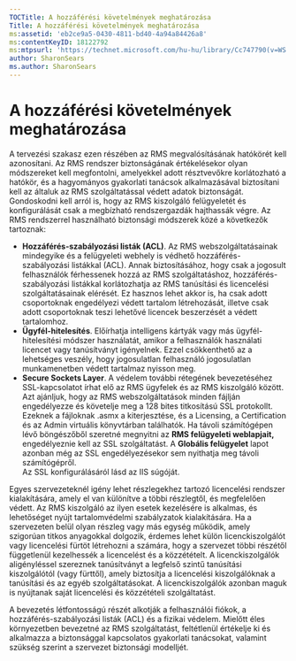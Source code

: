 ```yaml
---
TOCTitle: A hozzáférési követelmények meghatározása
Title: A hozzáférési követelmények meghatározása
ms:assetid: 'eb2ce9a5-0430-4811-bd40-4a94a84426a8'
ms:contentKeyID: 18122792
ms:mtpsurl: 'https://technet.microsoft.com/hu-hu/library/Cc747790(v=WS.10)'
author: SharonSears
ms.author: SharonSears
---
```


A hozzáférési követelmények meghatározása
=========================================

A tervezési szakasz ezen részében az RMS megvalósításának hatókörét kell azonosítani. Az RMS rendszer biztonságának értékelésekor olyan módszereket kell megfontolni, amelyekkel adott résztvevőkre korlátozható a hatókör, és a hagyományos gyakorlati tanácsok alkalmazásával biztosítani kell az általuk az RMS szolgáltatással védett adatok biztonságát. Gondoskodni kell arról is, hogy az RMS kiszolgáló felügyeletét és konfigurálását csak a megbízható rendszergazdák hajthassák végre. Az RMS rendszerrel használható biztonsági módszerek közé a következők tartoznak:

-   **Hozzáférés-szabályozási listák (ACL)**. Az RMS webszolgáltatásainak mindegyike és a felügyeleti webhely is védhető hozzáférés-szabályozási listákkal (ACL). Annak biztosításához, hogy csak a jogosult felhasználók férhessenek hozzá az RMS szolgáltatáshoz, hozzáférés-szabályozási listákkal korlátozhatja az RMS tanúsítási és licencelési szolgáltatásainak elérését. Ez hasznos lehet akkor is, ha csak adott csoportoknak engedélyezi védett tartalom létrehozását, illetve csak adott csoportoknak teszi lehetővé licencek beszerzését a védett tartalomhoz.
-   **Ügyfél-hitelesítés**. Előírhatja intelligens kártyák vagy más ügyfél-hitelesítési módszer használatát, amikor a felhasználók használati licencet vagy tanúsítványt igényelnek. Ezzel csökkenthető az a lehetséges veszély, hogy jogosulatlan felhasználó jogosulatlan munkamenetben védett tartalmaz nyisson meg.
-   **Secure Sockets Layer**. A védelem további rétegének bevezetéséhez SSL-kapcsolatot írhat elő az RMS ügyfelek és az RMS kiszolgáló között. Azt ajánljuk, hogy az RMS webszolgáltatások minden fájlján engedélyezze és követelje meg a 128 bites titkosítású SSL protokollt. Ezeknek a fájloknak .asmx a kiterjesztése, és a Licensing, a Certification és az Admin virtuális könyvtárban találhatók. Ha távoli számítógépen lévő böngészőből szeretné megnyitni az **RMS felügyeleti weblapjait,** engedélyeznie kell az SSL szolgáltatást. A **Globális felügyelet** lapot azonban még az SSL engedélyezésekor sem nyithatja meg távoli számítógépről.  
Az SSL konfigurálásáról lásd az IIS súgóját.

Egyes szervezeteknél igény lehet részlegekhez tartozó licencelési rendszer kialakítására, amely el van különítve a többi részlegtől, és megfelelően védett. Az RMS kiszolgáló az ilyen esetek kezelésére is alkalmas, és lehetőséget nyújt tartalomvédelmi szabályzatok kialakítására. Ha a szervezeten belül olyan részleg vagy más egység működik, amely szigorúan titkos anyagokkal dolgozik, érdemes lehet külön licenckiszolgálót vagy licencelési fürtöt létrehozni a számára, hogy a szervezet többi részétől függetlenül kezelhessék a licencelést és a közzétételt. A licenckiszolgálók aligényléssel szereznek tanúsítványt a legfelső szintű tanúsítási kiszolgálótól (vagy fürttől), amely biztosítja a licencelési kiszolgálóknak a tanúsítási és az egyéb szolgáltatásokat. A licenckiszolgálók azonban maguk is nyújtanak saját licencelési és közzétételi szolgáltatást.

A bevezetés létfontosságú részét alkotják a felhasználói fiókok, a hozzáférés-szabályozási listák (ACL) és a fizikai védelem. Mielőtt éles környezetben bevezetné az RMS szolgáltatást, feltétlenül értékelje ki és alkalmazza a biztonsággal kapcsolatos gyakorlati tanácsokat, valamint szükség szerint a szervezet biztonsági modelljét.
